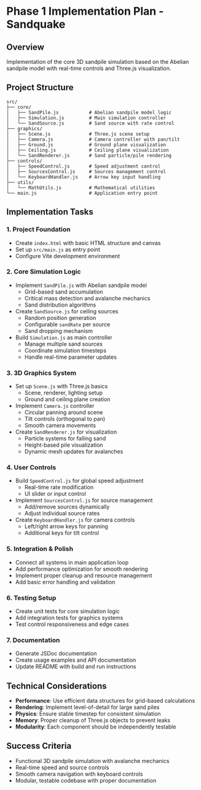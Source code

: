 # Phase 1 Implementation Plan - Sandquake

## Overview
Implementation of the core 3D sandpile simulation based on the Abelian sandpile model with real-time controls and Three.js visualization.

## Project Structure

```
src/
├── core/
│   ├── SandPile.js           # Abelian sandpile model logic
│   ├── Simulation.js         # Main simulation controller
│   └── SandSource.js         # Sand source with rate control
├── graphics/
│   ├── Scene.js              # Three.js scene setup
│   ├── Camera.js             # Camera controller with pan/tilt
│   ├── Ground.js             # Ground plane visualization
│   ├── Ceiling.js            # Ceiling plane visualization
│   └── SandRenderer.js       # Sand particle/pile rendering
├── controls/
│   ├── SpeedControl.js       # Speed adjustment control
│   ├── SourcesControl.js     # Sources management control
│   └── KeyboardHandler.js    # Arrow key input handling
├── utils/
│   └── MathUtils.js          # Mathematical utilities
└── main.js                   # Application entry point
```

## Implementation Tasks

### 1. Project Foundation
- Create `index.html` with basic HTML structure and canvas
- Set up `src/main.js` as entry point
- Configure Vite development environment

### 2. Core Simulation Logic
- Implement `SandPile.js` with Abelian sandpile model
  - Grid-based sand accumulation
  - Critical mass detection and avalanche mechanics
  - Sand distribution algorithms
- Create `SandSource.js` for ceiling sources
  - Random position generation
  - Configurable `sandRate` per source
  - Sand dropping mechanism
- Build `Simulation.js` as main controller
  - Manage multiple sand sources
  - Coordinate simulation timesteps
  - Handle real-time parameter updates

### 3. 3D Graphics System
- Set up `Scene.js` with Three.js basics
  - Scene, renderer, lighting setup
  - Ground and ceiling plane creation
- Implement `Camera.js` controller
  - Circular panning around scene
  - Tilt controls (orthogonal to pan)
  - Smooth camera movements
- Create `SandRenderer.js` for visualization
  - Particle systems for falling sand
  - Height-based pile visualization
  - Dynamic mesh updates for avalanches

### 4. User Controls
- Build `SpeedControl.js` for global speed adjustment
  - Real-time rate modification
  - UI slider or input control
- Implement `SourcesControl.js` for source management
  - Add/remove sources dynamically
  - Adjust individual source rates
- Create `KeyboardHandler.js` for camera controls
  - Left/right arrow keys for panning
  - Additional keys for tilt control

### 5. Integration & Polish
- Connect all systems in main application loop
- Add performance optimization for smooth rendering
- Implement proper cleanup and resource management
- Add basic error handling and validation

### 6. Testing Setup
- Create unit tests for core simulation logic
- Add integration tests for graphics systems
- Test control responsiveness and edge cases

### 7. Documentation
- Generate JSDoc documentation
- Create usage examples and API documentation
- Update README with build and run instructions

## Technical Considerations

- **Performance**: Use efficient data structures for grid-based calculations
- **Rendering**: Implement level-of-detail for large sand piles
- **Physics**: Ensure stable timestep for consistent simulation
- **Memory**: Proper cleanup of Three.js objects to prevent leaks
- **Modularity**: Each component should be independently testable

## Success Criteria

- Functional 3D sandpile simulation with avalanche mechanics
- Real-time speed and source controls
- Smooth camera navigation with keyboard controls
- Modular, testable codebase with proper documentation